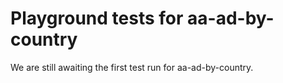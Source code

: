 # Playground tests for aa-ad-by-country
We are still awaiting the first test run for aa-ad-by-country.
